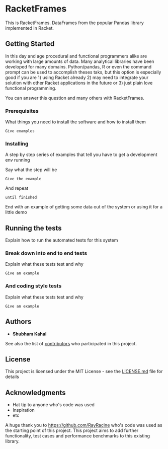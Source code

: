 # RacketFrames

This is RacketFrames. DataFrames from the popular Pandas library implemented in Racket.

## Getting Started

In this day and age procedural and functional programmers alike are working with large amounts of data. Many analytical libraries have been developed for many domains. Python/pandas, R or even the command prompt can be used to accomplish theses taks, but this option is especially good if you are 1) using Racket already 2) may need to integrate your solution with other Racket applications in the future or 3) just plain love functional programming.

You can answer this question and many others with RacketFrames.

### Prerequisites

What things you need to install the software and how to install them

```
Give examples
```

### Installing

A step by step series of examples that tell you have to get a development env running

Say what the step will be

```
Give the example
```

And repeat

```
until finished
```

End with an example of getting some data out of the system or using it for a little demo

## Running the tests

Explain how to run the automated tests for this system

### Break down into end to end tests

Explain what these tests test and why

```
Give an example
```

### And coding style tests

Explain what these tests test and why

```
Give an example
```

## Authors

* **Shubham Kahal**

See also the list of [contributors](https://github.com/your/project/contributors) who participated in this project.

## License

This project is licensed under the MIT License - see the [LICENSE.md](LICENSE.md) file for details

## Acknowledgments

* Hat tip to anyone who's code was used
* Inspiration
* etc

A huge thank you to https://github.com/RayRacine who's code was used as the starting point of this project. This project aims to add further functionality, test cases and performance benchmarks to this existing library.


